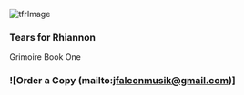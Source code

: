 
![tfrImage](https://github.com/user-attachments/assets/8fe20bcb-73dc-4e6c-81ce-e847d0166f3f)


### Tears for Rhiannon
Grimoire
Book One
###

### ![Order a Copy (mailto:jfalconmusik@gmail.com)] 
